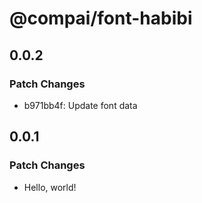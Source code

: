 # @compai/font-habibi

## 0.0.2

### Patch Changes

- b971bb4f: Update font data

## 0.0.1

### Patch Changes

- Hello, world!
